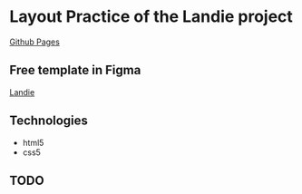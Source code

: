 # Layout Practice of the Landie project

<a href="https://vivalavoka.github.io/landie/" target="_blank">Github Pages</a>

## Free template in Figma

<a href="https://www.figma.com/file/w0BOLKmTYeOP1eJ55IX1np/Landie" target="_blank">Landie</a>

## Technologies

- html5
- css5

## TODO

